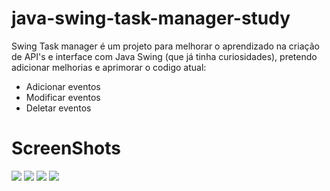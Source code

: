 # java-swing-task-manager-study

Swing Task manager é um projeto para melhorar o aprendizado na criação de API's e interface com Java Swing (que já tinha curiosidades), pretendo adicionar melhorias e aprimorar o codigo atual:
- Adicionar eventos
- Modificar eventos
- Deletar eventos

# ScreenShots
![](https://i.imgur.com/1RCTH8u.png)
![](https://i.imgur.com/qd7uFs7.png)
![](https://i.imgur.com/yV8791a.png)
![](https://i.imgur.com/7bDTqaZ.png)
